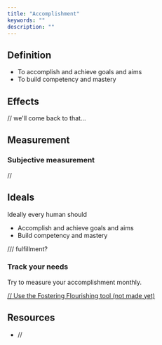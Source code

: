 ```yaml
---
title: "Accomplishment"
keywords: ""
description: ""
---
```


## Definition

- To accomplish and achieve goals and aims
- To build competency and mastery

## Effects

// we'll come back to that...

## Measurement

### Subjective measurement

//

## Ideals

Ideally every human should

- Accomplish and achieve goals and aims
- Build competency and mastery

/// fulfillment?

### Track your needs

Try to measure your accomplishment monthly.

[// Use the Fostering Flourishing tool (not made yet)](/)

## Resources

- //
